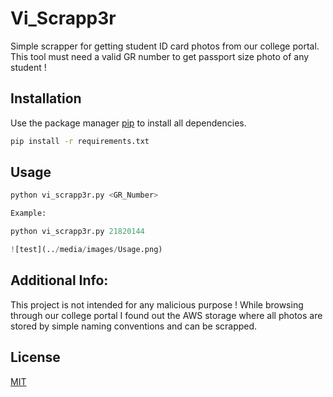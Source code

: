 # Vi_Scrapp3r
Simple scrapper for getting student ID card photos from our college portal. This tool must need a valid GR number to get passport size photo of any student !


## Installation

Use the package manager [pip](https://pip.pypa.io/en/stable/) to install all dependencies.

```bash
pip install -r requirements.txt
```

## Usage

```python
python vi_scrapp3r.py <GR_Number>

Example:

python vi_scrapp3r.py 21820144

![test](../media/images/Usage.png)
```

## Additional Info:
This project is not intended for any malicious purpose ! While browsing through our college portal I found out the AWS storage where all photos are stored by simple naming conventions and can be scrapped. 


## License
[MIT](https://choosealicense.com/licenses/mit/)